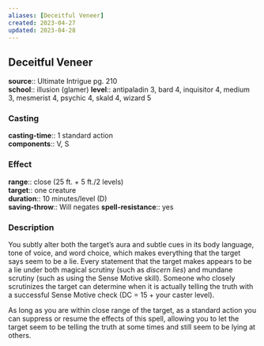 ```yaml
---
aliases: [Deceitful Veneer]
created: 2023-04-27
updated: 2023-04-28
---
```


## Deceitful Veneer

**source**:: Ultimate Intrigue pg. 210  
**school**:: illusion (glamer)
**level**:: antipaladin 3, bard 4, inquisitor 4, medium 3, mesmerist 4, psychic 4, skald 4, wizard 5

### Casting

**casting-time**:: 1 standard action  
**components**:: V, S

### Effect

**range**:: close (25 ft. + 5 ft./2 levels)  
**target**:: one creature  
**duration**:: 10 minutes/level (D)  
**saving-throw**:: Will negates
**spell-resistance**:: yes

### Description

You subtly alter both the target’s aura and subtle cues in its body language, tone of voice, and word choice, which makes everything that the target says seem to be a lie. Every statement that the target makes appears to be a lie under both magical scrutiny (such as *discern lies*) and mundane scrutiny (such as using the Sense Motive skill). Someone who closely scrutinizes the target can determine when it is actually telling the truth with a successful Sense Motive check (DC = 15 + your caster level).  
  
As long as you are within close range of the target, as a standard action you can suppress or resume the effects of this spell, allowing you to let the target seem to be telling the truth at some times and still seem to be lying at others.
